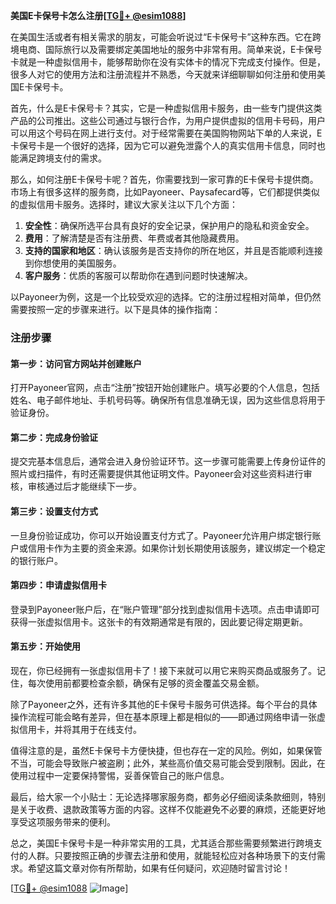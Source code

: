 **美国E卡保号卡怎么注册[[TG💪+ @esim1088](https://t.me/s/esim1088)]**

在美国生活或者有相关需求的朋友，可能会听说过“E卡保号卡”这种东西。它在跨境电商、国际旅行以及需要绑定美国地址的服务中非常有用。简单来说，E卡保号卡就是一种虚拟信用卡，能够帮助你在没有实体卡的情况下完成支付操作。但是，很多人对它的使用方法和注册流程并不熟悉，今天就来详细聊聊如何注册和使用美国E卡保号卡。

首先，什么是E卡保号卡？其实，它是一种虚拟信用卡服务，由一些专门提供这类产品的公司推出。这些公司通过与银行合作，为用户提供虚拟的信用卡号码，用户可以用这个号码在网上进行支付。对于经常需要在美国购物网站下单的人来说，E卡保号卡是一个很好的选择，因为它可以避免泄露个人的真实信用卡信息，同时也能满足跨境支付的需求。

那么，如何注册E卡保号卡呢？首先，你需要找到一家可靠的E卡保号卡提供商。市场上有很多这样的服务商，比如Payoneer、Paysafecard等，它们都提供类似的虚拟信用卡服务。选择时，建议大家关注以下几个方面：

1. **安全性**：确保所选平台具有良好的安全记录，保护用户的隐私和资金安全。
2. **费用**：了解清楚是否有注册费、年费或者其他隐藏费用。
3. **支持的国家和地区**：确认该服务是否支持你的所在地区，并且是否能顺利连接到你想使用的美国服务。
4. **客户服务**：优质的客服可以帮助你在遇到问题时快速解决。

以Payoneer为例，这是一个比较受欢迎的选择。它的注册过程相对简单，但仍然需要按照一定的步骤来进行。以下是具体的操作指南：

### 注册步骤

#### 第一步：访问官方网站并创建账户
打开Payoneer官网，点击“注册”按钮开始创建账户。填写必要的个人信息，包括姓名、电子邮件地址、手机号码等。确保所有信息准确无误，因为这些信息将用于验证身份。

#### 第二步：完成身份验证
提交完基本信息后，通常会进入身份验证环节。这一步骤可能需要上传身份证件的照片或扫描件，有时还需要提供其他证明文件。Payoneer会对这些资料进行审核，审核通过后才能继续下一步。

#### 第三步：设置支付方式
一旦身份验证成功，你可以开始设置支付方式了。Payoneer允许用户绑定银行账户或信用卡作为主要的资金来源。如果你计划长期使用该服务，建议绑定一个稳定的银行账户。

#### 第四步：申请虚拟信用卡
登录到Payoneer账户后，在“账户管理”部分找到虚拟信用卡选项。点击申请即可获得一张虚拟信用卡。这张卡的有效期通常是有限的，因此要记得定期更新。

#### 第五步：开始使用
现在，你已经拥有一张虚拟信用卡了！接下来就可以用它来购买商品或服务了。记住，每次使用前都要检查余额，确保有足够的资金覆盖交易金额。

除了Payoneer之外，还有许多其他的E卡保号卡服务可供选择。每个平台的具体操作流程可能会略有差异，但在基本原理上都是相似的——即通过网络申请一张虚拟信用卡，并将其用于在线支付。

值得注意的是，虽然E卡保号卡方便快捷，但也存在一定的风险。例如，如果保管不当，可能会导致账户被盗刷；此外，某些高价值交易可能会受到限制。因此，在使用过程中一定要保持警惕，妥善保管自己的账户信息。

最后，给大家一个小贴士：无论选择哪家服务商，都务必仔细阅读条款细则，特别是关于收费、退款政策等方面的内容。这样不仅能避免不必要的麻烦，还能更好地享受这项服务带来的便利。

总之，美国E卡保号卡是一种非常实用的工具，尤其适合那些需要频繁进行跨境支付的人群。只要按照正确的步骤去注册和使用，就能轻松应对各种场景下的支付需求。希望这篇文章对你有所帮助，如果有任何疑问，欢迎随时留言讨论！

[[TG💪+ @esim1088](https://t.me/s/esim1088) ![Image](https://i.postimg.cc/4NQfJmqS/Snipaste-2025-05-13-00-14-12.png)]